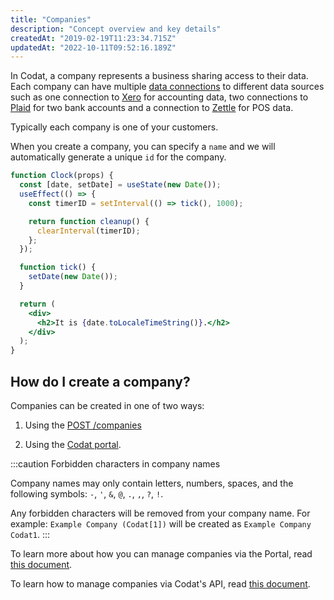 ```yaml
---
title: "Companies"
description: "Concept overview and key details"
createdAt: "2019-02-19T11:23:34.715Z"
updatedAt: "2022-10-11T09:52:16.189Z"
---
```


In Codat, a company represents a business sharing access to their data. Each company can have multiple [data connections](/core-concepts/connections) to different data sources such as one connection to [Xero](/accounting-xero) for accounting data, two connections to [Plaid](/banking-plaid) for two bank accounts and a connection to [Zettle](/integrations/commerce/zettle/commerce-zettle) for POS data.

Typically each company is one of your customers.

When you create a company, you can specify a `name` and we will automatically generate a unique `id` for the company.

```jsx live
function Clock(props) {
  const [date, setDate] = useState(new Date());
  useEffect(() => {
    const timerID = setInterval(() => tick(), 1000);

    return function cleanup() {
      clearInterval(timerID);
    };
  });

  function tick() {
    setDate(new Date());
  }

  return (
    <div>
      <h2>It is {date.toLocaleTimeString()}.</h2>
    </div>
  );
}
```

## How do I create a company?

Companies can be created in one of two ways:

1. Using the <a className="external" href="/codat-api#/operations/create-company" target="_blank">POST /companies</a>

2. Using the [Codat portal](/portal-managing-companies#add-a-new-company).

:::caution Forbidden characters in company names

Company names may only contain letters, numbers, spaces, and the following symbols: `-`, `'`, `&`, `@`, `.`, `,`, `?`, `!`.

Any forbidden characters will be removed from your company name. For example: `Example Company (Codat[1])` will be created as `Example Company Codat1`.
:::

To learn more about how you can manage companies via the Portal, read [this document](/portal-managing-companies).

To learn how to manage companies via Codat's API, read [this document](/using-the-api/managing-companies-1).
